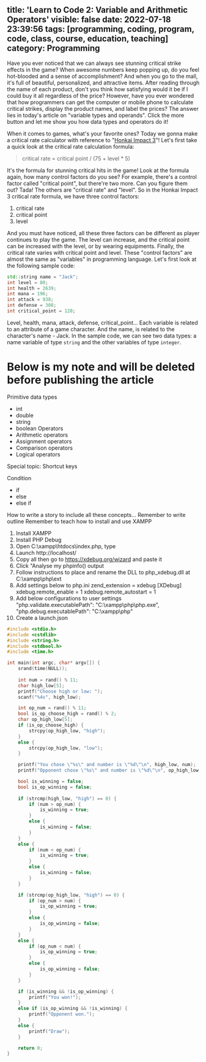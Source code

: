 title: 'Learn to Code 2: Variable and Arithmetic Operators'
visible: false
date: 2022-07-18 23:39:56
tags: [programming, coding, program, code, class, course, education, teaching]
category: Programming
---

Have you ever noticed that we can always see stunning critical strike effects in the game?
When awesome numbers keep popping up, do you feel hot-blooded and a sense of accomplishment? And when you go to the mall, it's full of beautiful, personalized, and attractive items. After reading through the name of each product, don't you think how satisfying would it be if I could buy it all regardless of the price? However, have you ever wondered that how programmers can get the computer or mobile phone to calculate critical strikes, display the product names, and label the prices?
The answer lies in today's article on "variable types and operands". Click the more button and let me show you how data types and operators do it!

<!--more-->

When it comes to games, what's your favorite ones? Today we gonna make a critical rate calculator with reference to "[Honkai Impact 3](https://honkaiimpact3.hoyoverse.com/global/en-us/fab)"! Let's first take a quick look at the critical rate calculation formula:


> critical rate = critical point / (75 + level * 5)

It's the formula for stunning critical hits in the game! Look at the formula again, how many control factors do you see? For example, there's a control factor called "critical point", but there're two more. Can you figure them out? Tada! The others are "critical rate" and "level". So in the Honkai Impact 3 critical rate formula, we have three control factors:
1. critical rate
2. critical point
3. level

And you must have noticed, all these three factors can be different as player continues to play the game. The level can increase, and the critical point can be increased with the level, or by wearing equipments. Finally, the critical rate varies with critical point and level. These "control factors" are almost the same as "variables" in programming language. Let's first look at the following sample code:

```cpp
std::string name = "Jack";
int level = 80;
int health = 2639;
int mana = 196;
int attack = 938;
int defense = 308;
int critical_point = 128;
```

Level, health, mana, attack, defense, critical_point... Each variable is related to an attribute of a game character. And the name,
is related to the character's name - Jack. In the sample code, we can see two data types: a name variable of type `string` and the other variables of type `integer`.

# Below is my note and will be deleted before publishing the article
Primitive data types
- int
- double
- string
- boolean
Operators
- Arithmetic operators
- Assignment operators
- Comparison operators
- Logical operators

Special topic: Shortcut keys

Condition
- if
- else
- else if

How to write a story to include all these concepts...
Remember to write outline
Remember to teach how to install and use XAMPP
1. Install XAMPP
2. Install PHP Debug
3. Open C:\xampp\htdocs\index.php, type <?php phpinfo(); ?>
4. Launch http://localhost/
5. Copy all then go to https://xdebug.org/wizard and paste it
6. Click "Analyse my phpinfo() output
7. Follow instructions to place and rename the DLL to php_xdebug.dll at C:\xampp\php\ext
8. Add settings below to php.ini
    zend_extension = xdebug
    [XDebug]
    xdebug.remote_enable = 1
    xdebug.remote_autostart = 1
9. Add below configurations to user settings
    "php.validate.executablePath": "C:\\xampp\\php\\php.exe",
    "php.debug.executablePath": "C:\\xampp\\php"
10.  Create a launch.json

```c
#include <stdio.h>
#include <cstdlib>
#include <string.h>
#include <stdbool.h>
#include <time.h>

int main(int argc, char* argv[]) {
    srand(time(NULL));
    
    int num = rand() % 11;
    char high_low[5];
    printf("Choose high or low: ");
    scanf("%4s", high_low);

    int op_num = rand() % 11;
    bool is_op_choose_high = rand() % 2;
    char op_high_low[5];
    if (is_op_choose_high) {
        strcpy(op_high_low, "high");
    }
    else {
        strcpy(op_high_low, "low");
    }

    printf("You chose \"%s\" and number is \"%d\"\n", high_low, num);
    printf("Opponent chose \"%s\" and number is \"%d\"\n", op_high_low, op_num);

    bool is_winning = false;
    bool is_op_winning = false;
    
    if (strcmp(high_low, "high") == 0) {
        if (num > op_num) {
            is_winning = true;            
        }
        else {
            is_winning = false;
        }
    }
    else {
        if (num < op_num) {
            is_winning = true;        
        }
        else {
            is_winning = false;
        }
    }

    if (strcmp(op_high_low, "high") == 0) {
        if (op_num > num) {
            is_op_winning = true;
        }
        else {
            is_op_winning = false;
        }
    }
    else {
        if (op_num < num) {
            is_op_winning = true;
        }
        else {
            is_op_winning = false;
        }
    }

    if (is_winning && !is_op_winning) {
        printf("You won!");
    }
    else if (is_op_winning && !is_winning) {
        printf("Opponent won.");
    }
    else {
        printf("Draw");
    }

    return 0;
}
```